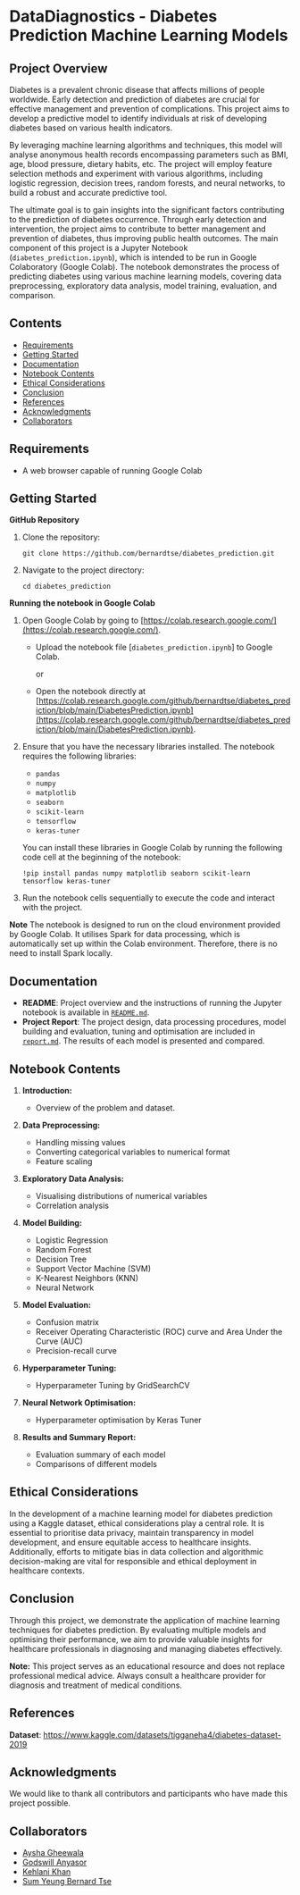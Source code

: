 # DataDiagnostics - Diabetes Prediction Machine Learning Models

## Project Overview

Diabetes is a prevalent chronic disease that affects millions of people worldwide. Early detection and prediction of diabetes are crucial for effective management and prevention of complications. This project aims to develop a predictive model to identify individuals at risk of developing diabetes based on various health indicators.

By leveraging machine learning algorithms and techniques, this model will analyse anonymous health records encompassing parameters such as BMI, age, blood pressure, dietary habits, etc. The project will employ feature selection methods and experiment with various algorithms, including logistic regression, decision trees, random forests, and neural networks, to build a robust and accurate predictive tool.

The ultimate goal is to gain insights into the significant factors contributing to the prediction of diabetes occurrence. Through early detection and intervention, the project aims to contribute to better management and prevention of diabetes, thus improving public health outcomes. The main component of this project is a Jupyter Notebook (`diabetes_prediction.ipynb`), which is intended to be run in Google Colaboratory (Google Colab). The notebook demonstrates the process of predicting diabetes using various machine learning models, covering  data preprocessing, exploratory data analysis, model training, evaluation, and comparison.


## Contents
- [Requirements](#Requirements)
- [Getting Started](#Getting-Started)
- [Documentation](#Documentation)
- [Notebook Contents](#Notebook-Contents)
- [Ethical Considerations](#Ethical-Considerations)
- [Conclusion](#Conclusion)
- [References](#References)
- [Acknowledgments](#Acknowledgments)
- [Collaborators](#Collaborators)



## <a id="Requirements"></a>Requirements
- A web browser capable of running Google Colab

## <a id="Getting-Started"></a>Getting Started

**GitHub Repository**
1. Clone the repository:

   ```git clone https://github.com/bernardtse/diabetes_prediction.git```

2. Navigate to the project directory:

   ```cd diabetes_prediction```

**Running the notebook in Google Colab**

1. Open Google Colab by going to [https://colab.research.google.com/](https://colab.research.google.com/).

   - Upload the notebook file [`diabetes_prediction.ipynb`] to Google Colab.
   
      or
   
   - Open the notebook directly at [https://colab.research.google.com/github/bernardtse/diabetes_prediction/blob/main/DiabetesPrediction.ipynb](https://colab.research.google.com/github/bernardtse/diabetes_prediction/blob/main/DiabetesPrediction.ipynb).

2. Ensure that you have the necessary libraries installed. The notebook requires the following libraries:

   - `pandas`
   - `numpy`
   - `matplotlib`
   - `seaborn`
   - `scikit-learn`
   - `tensorflow`
   - `keras-tuner`

   You can install these libraries in Google Colab by running the following code cell at the beginning of the notebook:

   ```!pip install pandas numpy matplotlib seaborn scikit-learn tensorflow keras-tuner```

3. Run the notebook cells sequentially to execute the code and interact with the project.

**Note**
The notebook is designed to run on the cloud environment provided by Google Colab. It utilises Spark for data processing, which is automatically set up within the Colab environment. Therefore, there is no need to install Spark locally.

## <a id="Documentation"></a>Documentation

- **README**: Project overview and the instructions of running the Jupyter notebook is available in [`README.md`](README.md).
- **Project Report**: The project design, data processing procedures, model building and evaluation, tuning and optimisation are included in [`report.md`](report.md). The results of each model is presented and compared.


## <a id="Notebook-Contents"></a>Notebook Contents

1. **Introduction:**
   - Overview of the problem and dataset.
   
2. **Data Preprocessing:**
   - Handling missing values
   - Converting categorical variables to numerical format
   - Feature scaling

3. **Exploratory Data Analysis:**
   - Visualising distributions of numerical variables
   - Correlation analysis
   
4. **Model Building:**
   - Logistic Regression
   - Random Forest
   - Decision Tree
   - Support Vector Machine (SVM)
   - K-Nearest Neighbors (KNN)
   - Neural Network
   
5. **Model Evaluation:**
   - Confusion matrix
   - Receiver Operating Characteristic (ROC) curve and Area Under the Curve (AUC)
   - Precision-recall curve
   
6. **Hyperparameter Tuning:**
   - Hyperparameter Tuning by GridSearchCV
   
7. **Neural Network Optimisation:**
   - Hyperparameter optimisation by Keras Tuner

8. **Results and Summary Report:**
   - Evaluation summary of each model
   - Comparisons of different models


## <a id="Ethical-Considerations"></a>Ethical Considerations
In the development of a machine learning model for diabetes prediction using a Kaggle dataset, ethical considerations play a central role. It is essential to prioritise data privacy, maintain transparency in model development, and ensure equitable access to healthcare insights. Additionally, efforts to mitigate bias in data collection and algorithmic decision-making are vital for responsible and ethical deployment in healthcare contexts.

## <a id="Conclusion"></a>Conclusion

Through this project, we demonstrate the application of machine learning techniques for diabetes prediction. By evaluating multiple models and optimising their performance, we aim to provide valuable insights for healthcare professionals in diagnosing and managing diabetes effectively.

**Note:** This project serves as an educational resource and does not replace professional medical advice. Always consult a healthcare provider for diagnosis and treatment of medical conditions.

## <a id="References"></a>References
**Dataset**: https://www.kaggle.com/datasets/tigganeha4/diabetes-dataset-2019

## <a id="Acknowledgments"></a>Acknowledgments
We would like to thank all contributors and participants who have made this project possible.

## <a id="Collaborators"></a>Collaborators
- [Aysha Gheewala](https://github.com/AyshaGheewala)
- [Godswill Anyasor](https://github.com/AnyasorG)
- [Kehlani Khan](https://github.com/kehlanijaan)
- [Sum Yeung Bernard Tse](https://github.com/bernardtse)
